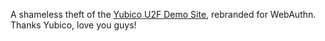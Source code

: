 A shameless theft of the [Yubico U2F Demo Site](https://demo.yubico.com/u2f), rebranded for WebAuthn. Thanks Yubico, love you guys!